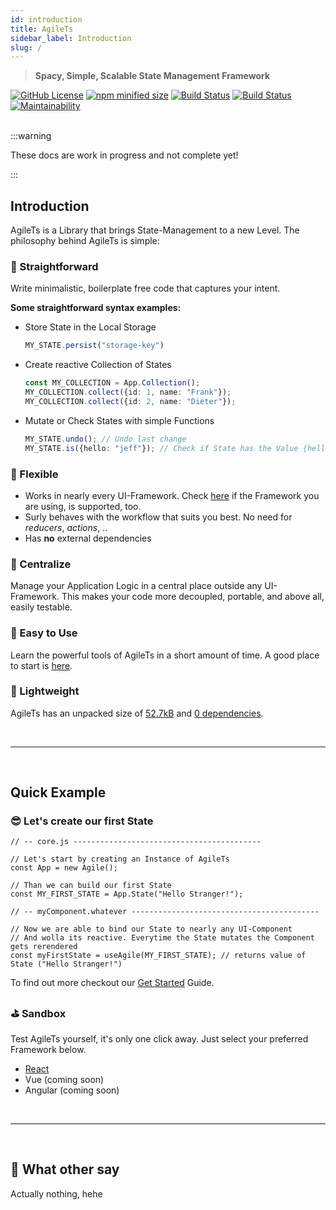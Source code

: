 ```yaml
---
id: introduction
title: AgileTs
sidebar_label: Introduction
slug: /
---
```


> **Spacy, Simple, Scalable State Management Framework**

<a href="https://github.com/agile-ts/agile">
  <img src="https://img.shields.io/github/license/agile-ts/agile.svg" alt="GitHub License"/></a>
<a href="https://npm.im/@agile-ts/core">
  <img src="https://img.shields.io/bundlephobia/min/@agile-ts/core.svg" alt="npm minified size"/></a>
<a href="https://github.com/agile-ts/agile/actions?query=workflow%3ARelease">
   <img src="https://github.com/agile-ts/agile/workflows/Release/badge.svg?style=flat-square" alt="Build Status"/></a>
<a href="https://github.com/agile-ts/agile/actions?query=workflow%3A%22Test+All+Packages%22">
   <img src="https://github.com/agile-ts/agile/workflows/Test%20All%20Packages/badge.svg" alt="Build Status"/></a>
<a href="https://codeclimate.com/github/agile-ts/agile/coverage">
   <img src="https://codeclimate.com/github/agile-ts/agile/badges/gpa.svg" alt="Maintainability"/></a>

<br />
<br />

:::warning

These docs are work in progress 
and not complete yet!

:::

## Introduction

AgileTs is a Library that brings State-Management to a new Level. 
The philosophy behind AgileTs is simple:

### 🚅 Straightforward
Write minimalistic, boilerplate free code that captures your intent.

**Some straightforward syntax examples:**
- Store State in the Local Storage
  ```ts
  MY_STATE.persist("storage-key")
  ```
- Create reactive Collection of States
  ```ts
  const MY_COLLECTION = App.Collection();
  MY_COLLECTION.collect({id: 1, name: "Frank"});
  MY_COLLECTION.collect({id: 2, name: "Dieter"});
  ```
- Mutate or Check States with simple Functions
  ```ts
  MY_STATE.undo(); // Undo last change
  MY_STATE.is({hello: "jeff"}); // Check if State has the Value {hello: "jeff"}
  ```

### 🤸‍ Flexible
- Works in nearly every UI-Framework. Check [here](https://agile-ts.org/docs/frameworks) if the Framework you are using, is supported, too.
- Surly behaves with the workflow that suits you best.
  No need for _reducers_, _actions_, ..
- Has **no** external dependencies

### 🌌 Centralize
Manage your Application Logic in a central place outside any UI-Framework.
This makes your code more decoupled, portable, and above all, easily testable.

### 🎯 Easy to Use
Learn the powerful tools of AgileTs in a short amount of time.
A good place to start is [here](./Installation.md).

### 🍃 Lightweight
AgileTs has an unpacked size of [52.7kB](https://bundlephobia.com/result?p=@agile-ts/core@0.0.6)
and [0 dependencies](https://www.npmjs.com/package/@agile-ts/core).

<br />

---

<br />


## Quick Example

### 😎 Let's create our first State

```tsx
// -- core.js ------------------------------------------

// Let's start by creating an Instance of AgileTs
const App = new Agile();

// Than we can build our first State
const MY_FIRST_STATE = App.State("Hello Stranger!");

// -- myComponent.whatever ------------------------------------------

// Now we are able to bind our State to nearly any UI-Component
// And wolla its reactive. Everytime the State mutates the Component gets rerendered
const myFirstState = useAgile(MY_FIRST_STATE); // returns value of State ("Hello Stranger!")
```
To find out more checkout our [Get Started](https://agile-ts.org/docs) Guide.

### ⛳️ Sandbox
Test AgileTs yourself, it's only one click away. Just select your preferred Framework below.
- [React](https://codesandbox.io/s/agilets-first-state-f12cz)
- Vue (coming soon)
- Angular (coming soon)

<br />

---

<br />

## 💬 What other say

Actually nothing, hehe


